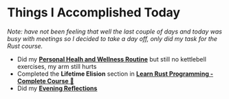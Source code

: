 # Things I Accomplished Today

_Note: have not been feeling that well the last couple of days and today was busy with meetings so I decided to take a day off, only did my task for the Rust course._

- Did my **[Personal Healh and Wellness Routine](../../routines/personal-health-and-wellness-routine-2024-week-8.md)** but still no kettlebell exercises, my arm still hurts
- Completed the **Lifetime Elision** section in **[Learn Rust Programming - Complete Course 🦀](https://www.youtube.com/watch?v=BpPEoZW5IiY)**
- Did my **[Evening Reflections](../../routines/evening-reflections.md)**
